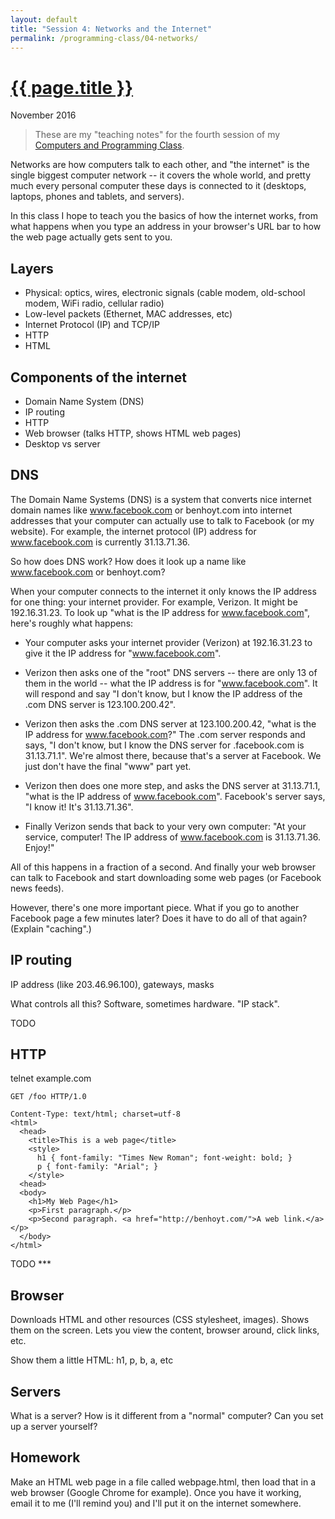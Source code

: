 ```yaml
---
layout: default
title: "Session 4: Networks and the Internet"
permalink: /programming-class/04-networks/
---
```

<h1><a href="{{ page.permalink }}">{{ page.title }}</a></h1>
<p class="subtitle">November 2016</p>

> These are my "teaching notes" for the fourth session of my [Computers and Programming Class](/programming-class/).


Networks are how computers talk to each other, and "the internet" is the single biggest computer network -- it covers the whole world, and pretty much every personal computer these days is connected to it (desktops, laptops, phones and tablets, and servers).

In this class I hope to teach you the basics of how the internet works, from what happens when you type an address in your browser's URL bar to how the web page actually gets sent to you.


Layers
------

* Physical: optics, wires, electronic signals (cable modem, old-school modem, WiFi radio, cellular radio)
* Low-level packets (Ethernet, MAC addresses, etc)
* Internet Protocol (IP) and TCP/IP
* HTTP
* HTML


Components of the internet
--------------------------

* Domain Name System (DNS)
* IP routing
* HTTP
* Web browser (talks HTTP, shows HTML web pages)
* Desktop vs server


DNS
---

The Domain Name Systems (DNS) is a system that converts nice internet domain names like www.facebook.com or benhoyt.com into internet addresses that your computer can actually use to talk to Facebook (or my website). For example, the internet protocol (IP) address for www.facebook.com is currently 31.13.71.36.

So how does DNS work? How does it look up a name like www.facebook.com or benhoyt.com?

When your computer connects to the internet it only knows the IP address for one thing: your internet provider. For example, Verizon. It might be 192.16.31.23. To look up "what is the IP address for www.facebook.com", here's roughly what happens:

* Your computer asks your internet provider (Verizon) at 192.16.31.23 to give it the IP address for "www.facebook.com".

* Verizon then asks one of the "root" DNS servers -- there are only 13 of them in the world -- what the IP address is for "www.facebook.com". It will respond and say "I don't know, but I know the IP address of the .com DNS server is 123.100.200.42".

* Verizon then asks the .com DNS server at 123.100.200.42, "what is the IP address for www.facebook.com?" The .com server responds and says, "I don't know, but I know the DNS server for .facebook.com is 31.13.71.1". We're almost there, because that's a server at Facebook. We just don't have the final "www" part yet.

* Verizon then does one more step, and asks the DNS server at 31.13.71.1, "what is the IP address of www.facebook.com". Facebook's server says, "I know it! It's 31.13.71.36".

* Finally Verizon sends that back to your very own computer: "At your service, computer! The IP address of www.facebook.com is 31.13.71.36. Enjoy!"

All of this happens in a fraction of a second. And finally your web browser can talk to Facebook and start downloading some web pages (or Facebook news feeds).

However, there's one more important piece. What if you go to another Facebook page a few minutes later? Does it have to do all of that again? (Explain "caching".)


IP routing
----------

IP address (like 203.46.96.100), gateways, masks

What controls all this? Software, sometimes hardware. "IP stack".

TODO


HTTP
----

telnet example.com

```
GET /foo HTTP/1.0

Content-Type: text/html; charset=utf-8
<html>
  <head>
    <title>This is a web page</title>
    <style>
      h1 { font-family: "Times New Roman"; font-weight: bold; }
      p { font-family: "Arial"; }
    </style>
  <head>
  <body>
    <h1>My Web Page</h1>
    <p>First paragraph.</p>
    <p>Second paragraph. <a href="http://benhoyt.com/">A web link.</a></p>
  </body>
</html>
```

TODO ***


Browser
-------

Downloads HTML and other resources (CSS stylesheet, images). Shows them on the screen. Lets you view the content, browser around, click links, etc.

Show them a little HTML: h1, p, b, a, etc


Servers
-------

What is a server? How is it different from a "normal" computer? Can you set up a server yourself?


Homework
--------

Make an HTML web page in a file called webpage.html, then load that in a web browser (Google Chrome for example). Once you have it working, email it to me (I'll remind you) and I'll put it on the internet somewhere.
